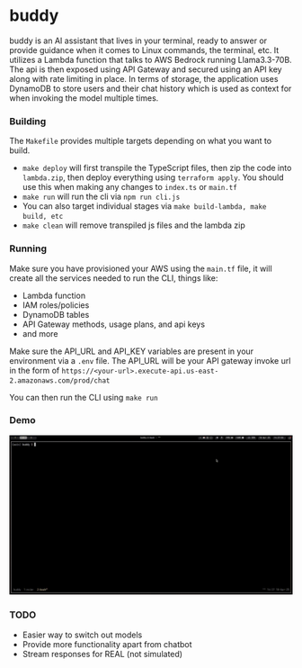 # buddy

buddy is an AI assistant that lives in your terminal, ready to answer or provide guidance when it comes to Linux commands, the terminal, etc. It utilizes a Lambda function that talks to AWS Bedrock running Llama3.3-70B. The api is then exposed using API Gateway and secured using an API key along with rate limiting in place. In terms of storage, the application uses DynamoDB to store users and their chat history which is used as context for when invoking the model multiple times.

### Building

The `Makefile` provides multiple targets depending on what you want to build.

- `make deploy` will first transpile the TypeScript files, then zip the code into `lambda.zip`, then deploy everything using `terraform apply`. You should use this when making any changes to `index.ts` or `main.tf`
- `make run` will run the cli via `npm run cli.js`
- You can also target individual stages via `make build-lambda, make build, etc`
- `make clean` will remove transpiled js files and the lambda zip

### Running

Make sure you have provisioned your AWS using the `main.tf` file, it will create all the services needed to run the CLI, things like:

- Lambda function
- IAM roles/policies
- DynamoDB tables
- API Gateway methods, usage plans, and api keys
- and more

Make sure the API_URL and API_KEY variables are present in your environment via a `.env` file. The API_URL will be your API gateway invoke url in the form of `https://<your-url>.execute-api.us-east-2.amazonaws.com/prod/chat`

You can then run the CLI using `make run`

### Demo

![](https://github.com/ManeeshWije/buddy/blob/main/buddy.gif)

### TODO

- Easier way to switch out models
- Provide more functionality apart from chatbot
- Stream responses for REAL (not simulated)
